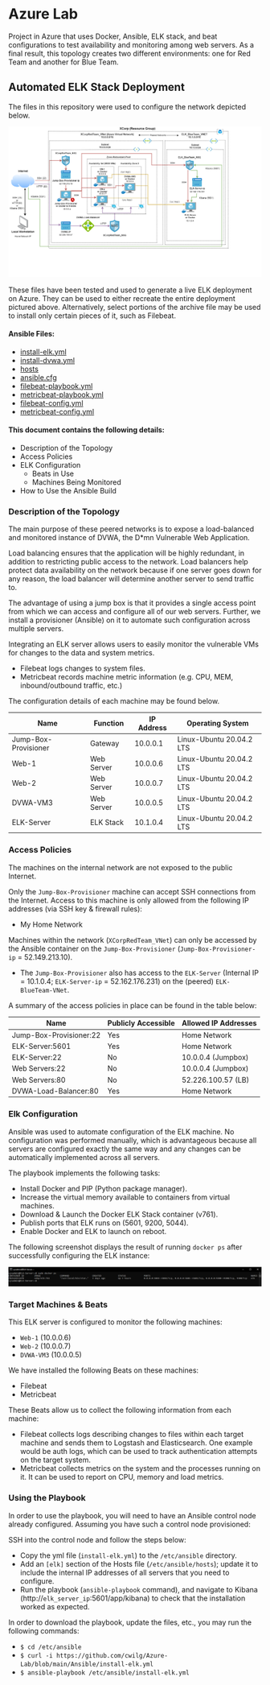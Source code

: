 # Azure Lab
Project in Azure that uses Docker, Ansible, ELK stack, and beat configurations to test availability and monitoring among web servers. As a final result, this topology creates two different environments: one for Red Team and another for Blue Team.

## Automated ELK Stack Deployment

The files in this repository were used to configure the network depicted below.

![This is a diagram depicting the topology of the cloud-hosted environment created](https://github.com/cwilg/Azure-Lab/blob/main/Diagrams/ELK_Stack_diagram.png "Lab Diagram")

These files have been tested and used to generate a live ELK deployment on Azure. They can be used to either recreate the entire deployment pictured above. Alternatively, select portions of the archive file may be used to install only certain pieces of it, such as Filebeat.

#### Ansible Files:
  - [install-elk.yml](https://github.com/cwilg/Azure-Lab/tree/main/Ansible/install-elk.yml)
  - [install-dvwa.yml](https://github.com/cwilg/Azure-Lab/tree/main/Ansible/install-dvwa.yml)
  - [hosts](https://github.com/cwilg/Azure-Lab/tree/main/Ansible/hosts)
  - [ansible.cfg](https://github.com/cwilg/Azure-Lab/tree/main/Ansible/ansible.cfg)
  - [filebeat-playbook.yml](https://github.com/cwilg/Azure-Lab/tree/main/Ansible/filebeat-playbook.yml)
  - [metricbeat-playbook.yml](https://github.com/cwilg/Azure-Lab/tree/main/Ansible/metricbeat-playbook.yml)
  - [filebeat-config.yml](https://github.com/cwilg/Azure-Lab/tree/main/Ansible/filebeat-config.yml)
  - [metricbeat-config.yml](https://github.com/cwilg/Azure-Lab/tree/main/Ansible/metricbeat-config.yml)

#### This document contains the following details:
- Description of the Topology
- Access Policies
- ELK Configuration
  - Beats in Use
  - Machines Being Monitored
- How to Use the Ansible Build


### Description of the Topology

The main purpose of these peered networks is to expose a load-balanced and monitored instance of DVWA, the D*mn Vulnerable Web Application.

Load balancing ensures that the application will be highly redundant, in addition to restricting public access to the network. Load balancers help protect data availability on the network because if one server goes down for any reason, the load balancer will determine another server to send traffic to.

The advantage of using a jump box is that it provides a single access point from which we can access and configure all of our web servers. Further, we install a provisioner (Ansible) on it to automate such configuration across multiple servers.

Integrating an ELK server allows users to easily monitor the vulnerable VMs for changes to the data and system metrics.
- Filebeat logs changes to system files.
- Metricbeat records machine metric information (e.g. CPU, MEM, inbound/outbound traffic, etc.)

The configuration details of each machine may be found below.

| Name                 | Function   | IP Address | Operating System         |
|----------------------|------------|------------|--------------------------|
| Jump-Box-Provisioner | Gateway    | 10.0.0.1   | Linux-Ubuntu 20.04.2 LTS |
| Web-1                | Web Server | 10.0.0.6   | Linux-Ubuntu 20.04.2 LTS |                  
| Web-2                | Web Server | 10.0.0.7   | Linux-Ubuntu 20.04.2 LTS |
| DVWA-VM3             | Web Server | 10.0.0.5   | Linux-Ubuntu 20.04.2 LTS |
| ELK-Server           | ELK Stack  | 10.1.0.4   | Linux-Ubuntu 20.04.2 LTS |

### Access Policies

The machines on the internal network are not exposed to the public Internet. 

Only the `Jump-Box-Provisioner` machine can accept SSH connections from the Internet. Access to this machine is only allowed from the following IP addresses (via SSH key & firewall rules):
- My Home Network

Machines within the network (`XCorpRedTeam_VNet`) can only be accessed by the Ansible container on the `Jump-Box-Provisioner` (`Jump-Box-Provisioner-ip` = 52.149.213.10).
- The `Jump-Box-Provisioner` also has access to the `ELK-Server` (Internal IP = 10.1.0.4; `ELK-Server-ip` = 52.162.176.231) on the (peered) `ELK-BlueTeam-VNet`.

A summary of the access policies in place can be found in the table below:

| Name                    | Publicly Accessible | Allowed IP Addresses |
|-------------------------|---------------------|----------------------|
| Jump-Box-Provisioner:22 | Yes                 | Home Network         |
| ELK-Server:5601         | Yes                 | Home Network         |
| ELK-Server:22           | No                  | 10.0.0.4 (Jumpbox)   |
| Web Servers:22          | No                  | 10.0.0.4 (Jumpbox)   |
| Web Servers:80          | No                  | 52.226.100.57 (LB)   |
| DVWA-Load-Balancer:80   | Yes                 | Home Network         |


### Elk Configuration

Ansible was used to automate configuration of the ELK machine. No configuration was performed manually, which is advantageous because all servers are configured exactly the same way and any changes can be automatically implemented across all servers.

The playbook implements the following tasks:
- Install Docker and PIP (Python package manager).
- Increase the virtual memory available to containers from virtual machines.
- Download & Launch the Docker ELK Stack container (v761).
- Publish ports that ELK runs on (5601, 9200, 5044).
- Enable Docker and ELK to launch on reboot.

The following screenshot displays the result of running `docker ps` after successfully configuring the ELK instance:

![Image depicts Docker processes currently running, which indicates successful installation of the ELK stack.](https://github.com/cwilg/Azure-Lab/blob/main/Diagrams/Elk-Stack_ps.png)

### Target Machines & Beats
This ELK server is configured to monitor the following machines:
- `Web-1` (10.0.0.6)
- `Web-2` (10.0.0.7)
- `DVWA-VM3` (10.0.0.5)

We have installed the following Beats on these machines:
- Filebeat
- Metricbeat

These Beats allow us to collect the following information from each machine:
- Filebeat collects logs describing changes to files within each target machine and sends them to Logstash and Elasticsearch. One example would be auth logs, which can be used to track authentication attempts on the target system.
- Metricbeat collects metrics on the system and the processes running on it. It can be used to report on CPU, memory and load metrics.

### Using the Playbook
In order to use the playbook, you will need to have an Ansible control node already configured. Assuming you have such a control node provisioned: 

SSH into the control node and follow the steps below:
- Copy the yml file (`install-elk.yml`) to the `/etc/ansible` directory.
- Add an `[elk]` section of the Hosts file (`/etc/ansible/hosts`); update it to include the internal IP addresses of all servers that you need to configure.
- Run the playbook (`ansible-playbook` command), and navigate to Kibana (http://`elk_server_ip`:5601/app/kibana) to check that the installation worked as expected.


In order to download the playbook, update the files, etc., you may run the following commands:
- `$ cd /etc/ansible`
- `$ curl -i https://github.com/cwilg/Azure-Lab/blob/main/Ansible/install-elk.yml`
- `$ ansible-playbook /etc/ansible/install-elk.yml`
